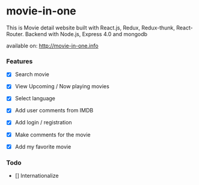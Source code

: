 # movie-in-one
This is Movie detail website built with React.js, Redux, Redux-thunk, React-Router. Backend with Node.js, Express 4.0 and mongodb

available on: http://movie-in-one.info

### Features
- [x] Search movie
- [x] View Upcoming / Now playing movies
- [x] Select language
- [x] Add user comments from IMDB
- [x] Add login / registration
- [x] Make comments for the movie
- [x] Add my favorite movie


### Todo

- [] Internationalize
